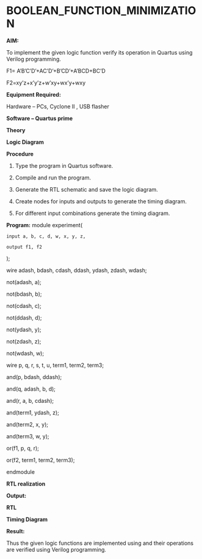 # BOOLEAN_FUNCTION_MINIMIZATION

**AIM:**

To implement the given logic function verify its operation in Quartus using Verilog programming.

F1= A’B’C’D’+AC’D’+B’CD’+A’BCD+BC’D 

F2=xy’z+x’y’z+w’xy+wx’y+wxy

**Equipment Required:**

Hardware – PCs, Cyclone II , USB flasher

**Software – Quartus prime**

**Theory**

**Logic Diagram**

**Procedure**

1.	Type the program in Quartus software.

2.	Compile and run the program.

3.	Generate the RTL schematic and save the logic diagram.

4.	Create nodes for inputs and outputs to generate the timing diagram.

5.	For different input combinations generate the timing diagram.


**Program:**
module experiment(

    input a, b, c, d, w, x, y, z,
    
    output f1, f2
);

wire adash, bdash, cdash, ddash, ydash, zdash, wdash;

not(adash, a);

not(bdash, b);

not(cdash, c);

not(ddash, d);

not(ydash, y);

not(zdash, z);

not(wdash, w);

wire p, q, r, s, t, u, term1, term2, term3;

and(p, bdash, ddash);

and(q, adash, b, d);

and(r, a, b, cdash);

and(term1, ydash, z);

and(term2, x, y);

and(term3, w, y);

or(f1, p, q, r);

or(f2, term1, term2, term3);

endmodule


**RTL realization**

**Output:**

**RTL**

**Timing Diagram**

**Result:**

Thus the given logic functions are implemented using and their operations are verified using Verilog programming.

